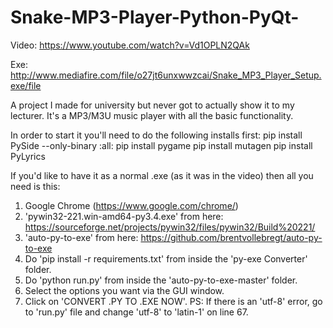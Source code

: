 # Snake-MP3-Player-Python-PyQt-
Video: https://www.youtube.com/watch?v=Vd1OPLN2QAk

Exe: http://www.mediafire.com/file/o27jt6unxwwzcai/Snake_MP3_Player_Setup.exe/file

A project I made for university but never got to actually show it to my lecturer. It's a MP3/M3U music player with all the basic functionality.

In order to start it you'll need to do the following installs first:
pip install PySide --only-binary :all:
pip install pygame
pip install mutagen
pip install PyLyrics

If you'd like to have it as a normal .exe (as it was in the video) then all you need is this: 
1. Google Chrome (https://www.google.com/chrome/)
2. 'pywin32-221.win-amd64-py3.4.exe' from here: https://sourceforge.net/projects/pywin32/files/pywin32/Build%20221/
3. 'auto-py-to-exe' from here: https://github.com/brentvollebregt/auto-py-to-exe
4. Do 'pip install -r requirements.txt' from inside the 'py-exe Converter' folder.
5. Do 'python run.py' from inside the 'auto-py-to-exe-master' folder.
6. Select the options you want via the GUI window.
7. Click on 'CONVERT .PY TO .EXE NOW'.
PS: If there is an 'utf-8' error, go to 'run.py' file and change 'utf-8' to 'latin-1' on line 67.

